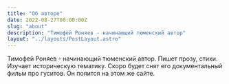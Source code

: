 ```yaml
---
title: "Об авторе"
date: 2022-08-27T00:00:00Z
slug: "about"
description: "Тимофей Роняев - начинающий тюменский автор"
layout: "../layouts/PostLayout.astro"
---
```


Тимофей Роняев - начинающий тюменский автор. Пишет прозу, стихи. Изучает историческую тематику. Скоро будет снят его документальный фильм про гуситов. Он пояится на этом же сайте.
